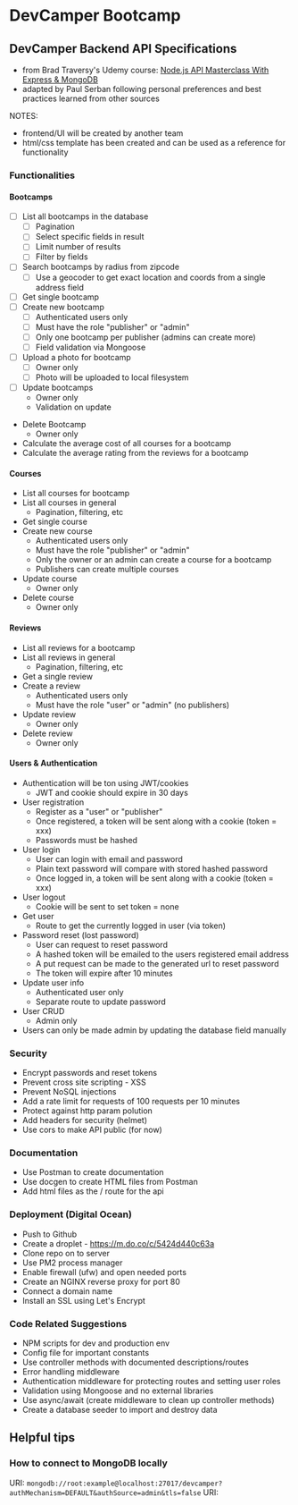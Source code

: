 # DevCamper Bootcamp

## DevCamper Backend API Specifications

-   from Brad Traversy's Udemy course: [Node.js API Masterclass With Express & MongoDB](https://www.udemy.com/course/nodejs-api-masterclass/)
-   adapted by Paul Serban following personal preferences and best practices learned from other sources

NOTES:

-   frontend/UI will be created by another team
-   html/css template has been created and can be used as a reference for functionality

### Functionalities

#### Bootcamps

-   [ ] List all bootcamps in the database
    -   [ ] Pagination
    -   [ ] Select specific fields in result
    -   [ ] Limit number of results
    -   [ ] Filter by fields
-   [ ] Search bootcamps by radius from zipcode
    -   [ ] Use a geocoder to get exact location and coords from a single address field
-   [ ] Get single bootcamp
-   [ ] Create new bootcamp
    -   [ ] Authenticated users only
    -   [ ] Must have the role "publisher" or "admin"
    -   [ ] Only one bootcamp per publisher (admins can create more)
    -   [ ] Field validation via Mongoose
-   [ ] Upload a photo for bootcamp
    -   [ ] Owner only
    -   [ ] Photo will be uploaded to local filesystem
-   [ ] Update bootcamps
    -   Owner only
    -   Validation on update
-   Delete Bootcamp
    -   Owner only
-   Calculate the average cost of all courses for a bootcamp
-   Calculate the average rating from the reviews for a bootcamp

#### Courses

-   List all courses for bootcamp
-   List all courses in general
    -   Pagination, filtering, etc
-   Get single course
-   Create new course
    -   Authenticated users only
    -   Must have the role "publisher" or "admin"
    -   Only the owner or an admin can create a course for a bootcamp
    -   Publishers can create multiple courses
-   Update course
    -   Owner only
-   Delete course
    -   Owner only

#### Reviews

-   List all reviews for a bootcamp
-   List all reviews in general
    -   Pagination, filtering, etc
-   Get a single review
-   Create a review
    -   Authenticated users only
    -   Must have the role "user" or "admin" (no publishers)
-   Update review
    -   Owner only
-   Delete review
    -   Owner only

#### Users & Authentication

-   Authentication will be ton using JWT/cookies
    -   JWT and cookie should expire in 30 days
-   User registration
    -   Register as a "user" or "publisher"
    -   Once registered, a token will be sent along with a cookie (token = xxx)
    -   Passwords must be hashed
-   User login
    -   User can login with email and password
    -   Plain text password will compare with stored hashed password
    -   Once logged in, a token will be sent along with a cookie (token = xxx)
-   User logout
    -   Cookie will be sent to set token = none
-   Get user
    -   Route to get the currently logged in user (via token)
-   Password reset (lost password)
    -   User can request to reset password
    -   A hashed token will be emailed to the users registered email address
    -   A put request can be made to the generated url to reset password
    -   The token will expire after 10 minutes
-   Update user info
    -   Authenticated user only
    -   Separate route to update password
-   User CRUD
    -   Admin only
-   Users can only be made admin by updating the database field manually

### Security

-   Encrypt passwords and reset tokens
-   Prevent cross site scripting - XSS
-   Prevent NoSQL injections
-   Add a rate limit for requests of 100 requests per 10 minutes
-   Protect against http param polution
-   Add headers for security (helmet)
-   Use cors to make API public (for now)

### Documentation

-   Use Postman to create documentation
-   Use docgen to create HTML files from Postman
-   Add html files as the / route for the api

### Deployment (Digital Ocean)

-   Push to Github
-   Create a droplet - https://m.do.co/c/5424d440c63a
-   Clone repo on to server
-   Use PM2 process manager
-   Enable firewall (ufw) and open needed ports
-   Create an NGINX reverse proxy for port 80
-   Connect a domain name
-   Install an SSL using Let's Encrypt

### Code Related Suggestions

-   NPM scripts for dev and production env
-   Config file for important constants
-   Use controller methods with documented descriptions/routes
-   Error handling middleware
-   Authentication middleware for protecting routes and setting user roles
-   Validation using Mongoose and no external libraries
-   Use async/await (create middleware to clean up controller methods)
-   Create a database seeder to import and destroy data

## Helpful tips

### How to connect to MongoDB locally

URI: `mongodb://root:example@localhost:27017/devcamper?authMechanism=DEFAULT&authSource=admin&tls=false`
URI:
